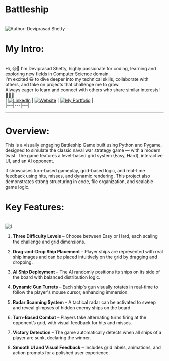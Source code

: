 # Battleship

<br> ![Author: Deviprasad Shetty](https://img.shields.io/badge/Author-💫_Deviprasad%20Shetty-000000?style=for-the-badge&labelColor=white)
<br> 


# My Intro:
<br> Hi, 😃👋 I'm Deviprasad Shetty, highly passionate for coding, learning and exploring new fields in Computer Science domain. 
<br> I'm excited 😃 to dive deeper into my technical skills, collaborate with others, and take on projects that challenge me to grow. 
<br> Always eager to learn and connect with others who share similar interests! 🤗🧑‍💻
<br> 
| [![LinkedIn](https://img.shields.io/badge/LinkedIn-%230077B5?style=for-the-badge&logo=LinkedIn&logoColor=white)](https://linkedin.com/in/deviprasad-shetty-4bba49313) | [![Website](https://img.shields.io/badge/Website-indigo?style=for-the-badge&logo=About.me&logoColor=white)](https://yourwebsite.com/) | [![My Portfolio](https://img.shields.io/badge/My_Portfolio-000?style=for-the-badge&logo=GitHub&logoColor=white)](https://github.com/DeviprasadShetty9833/My_Portfolio)  |                      
|---|---|---|
<br> 

---

# Overview:

This is a visually engaging Battleship Game built using Python and Pygame, designed to simulate the classic naval war strategy game — with a modern twist. The game features a level-based grid system (Easy, Hard), interactive UI, and an AI opponent.

It showcases turn-based gameplay, grid-based logic, and real-time feedback using hits, misses, and dynamic rendering. This project also demonstrates strong structuring in code, file organization, and scalable game logic.

# Key Features:

<br> ![1.](https://img.shields.io/badge/1.-Three_Difficulty_Levels-green?style=for-the-badge&labelColor=white)
1. **Three Difficulty Levels** – Choose between Easy or Hard, each scaling the challenge and grid dimensions.

2. **Drag-and-Drop Ship Placement** – Player ships are represented with real ship images and can be placed intuitively on the grid by dragging and dropping.

3. **AI Ship Deployment** – The AI randomly positions its ships on its side of the board with balanced distribution logic.

4. **Dynamic Gun Turrets** – Each ship's gun visually rotates in real-time to follow the player's mouse cursor, enhancing immersion.

5. **Radar Scanning System** – A tactical radar can be activated to sweep and reveal glimpses of hidden enemy ships on the board.

6. **Turn-Based Combat** – Players take alternating turns firing at the opponent’s grid, with visual feedback for hits and misses.

7. **Victory Detection** – The game automatically detects when all ships of a player are sunk, declaring the winner.

8. **Smooth UI and Visual Feedback** – Includes grid labels, animations, and action prompts for a polished user experience.
